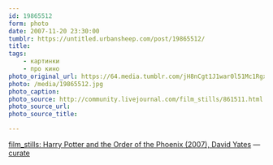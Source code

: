 ```yaml
---
id: 19865512
form: photo
date: 2007-11-20 23:30:00
tumblr: https://untitled.urbansheep.com/post/19865512/
title:
tags:
    - картинки
    - про кино
photo_original_url: https://64.media.tumblr.com/jH8nCgt1J1war0l51Mc1Rgxe_640.jpg
photo: /media/19865512.jpg
photo_caption: 
photo_source: http://community.livejournal.com/film_stills/861511.html
photo_source_url:
photo_source_title:

---
```


<p><a href="http://community.livejournal.com/film_stills/861511.html">film_stills: Harry Potter and the Order of the Phoenix (2007), David Yates</a> — <a href="http://curate.tumblr.com/">curate</a></p>
